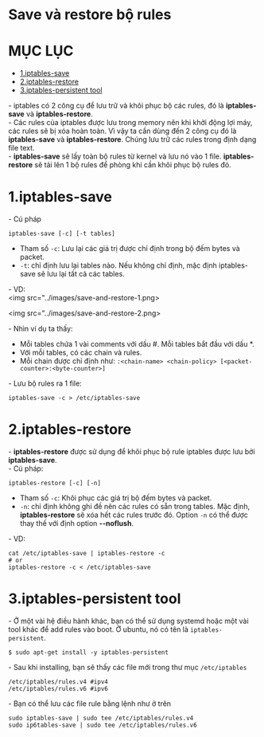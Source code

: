 # Save và restore bộ rules

# MỤC LỤC
- [1.iptables-save](#1)
- [2.iptables-restore](#2)
- [3.iptables-persistent tool](#3)


\- iptables có 2 công cụ để lưu trữ và khôi phục bộ các rules, đó là **iptables-save** và **iptables-restore**.  
\- Các rules của iptables được lưu trong memory nên khi khởi động lợi máy, các rules sẽ bị xóa hoàn toàn. Vì vậy ta cần dùng đến 2 công cụ đó là **iptables-save** và **iptables-restore**. Chúng lưu trữ các rules trong định dạng file text.  
\- **iptables-save** sẽ lấy toàn bộ rules từ kernel và lưu nó vào 1 file. **iptables-restore** sẽ tải lên 1 bộ rules để phòng khi cần khôi phục bộ rules đó.  

<a name="1"></a>
# 1.iptables-save
\- Cú pháp  
```
iptables-save [-c] [-t tables]
```

- Tham số `-c`: Lưu lại các giá trị được chỉ định trong bộ đếm bytes và packet.
- `-t`: chỉ định lưu lại tables nào. Nếu không chỉ định, mặc định iptables-save sẽ lưu lại tất cả các tables.

\- VD:  
<img src="../images/save-and-restore-1.png>

<img src="../images/save-and-restore-2.png>

\- Nhìn ví dụ ta thấy:  
- Mỗi tables chứa 1 vài comments với dấu #. Mỗi tables bắt đầu với dấu *.
- Với mỗi tables, có các chain và rules. 
- Mỗi chain được chỉ định như: `:<chain-name> <chain-policy> [<packet-counter>:<byte-counter>]`

\- Lưu bộ rules ra 1 file:  
```
iptables-save -c > /etc/iptables-save
```

<a name="2"></a>
# 2.iptables-restore
\- **iptables-restore** được sử dụng để khôi phục bộ rule iptables được lưu bởi **iptables-save**.  
\- Cú pháp:  
```
iptables-restore [-c] [-n]
```

- Tham số `-c`: Khôi phục các giá trị bộ đếm bytes và packet.  
- `-n`: chỉ định không ghi đề nên các rules có sẵn trong tables. Mặc định, **iptables-restore** sẽ xóa hết các rules trước đó. Option `-n` có thể được thay thế với định option **--noflush**.  

\- VD:  
```
cat /etc/iptables-save | iptables-restore -c
# or 
iptables-restore -c < /etc/iptables-save
```

<a name="3"></a>
# 3.iptables-persistent tool
\- Ở một vài hệ điều hành khác, bạn có thể sử dụng systemd hoặc một vài tool khác để add rules vào boot. Ở ubuntu, nó có tên là `iptables-persistent`.  
```
$ sudo apt-get install -y iptables-persistent
```

\- Sau khi installing, bạn sẽ thấy các file mới trong thư mục `/etc/iptables`  
```
/etc/iptables/rules.v4 #ipv4
/etc/iptables/rules.v6 #ipv6
```

\- Bạn có thể lưu các file rule bằng lệnh như ở trên  
```
sudo iptables-save | sudo tee /etc/iptables/rules.v4
sudo ip6tables-save | sudo tee /etc/iptables/rules.v6
```







